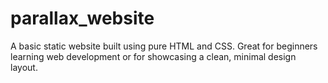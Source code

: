 # parallax_website
A basic static website built using pure HTML and CSS. Great for beginners learning web development or for showcasing a clean, minimal design layout.
